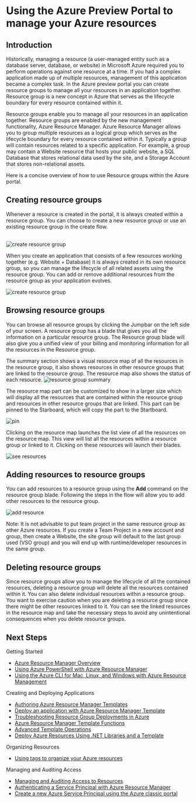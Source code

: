 <properties 
	pageTitle="Using the Azure preview portal to manage your Azure resources" 
	description="Group multiple resources as a logical group that becomes the lifecycle boundary for resources contained within it." 
	services="multiple" 
	documentationCenter="" 
	authors="" 
	writer="tfitzmac" 
	manager="wpickett" 
	editor=""/>

<tags 
	ms.service="multiple" 
	ms.workload="multiple" 
	ms.tgt_pltfrm="na" 
	ms.devlang="na" 
	ms.topic="article" 
	ms.date="04/24/2015" 
	ms.author="tomfitz"/>


# Using the Azure Preview Portal to manage your Azure resources

## Introduction

Historically, managing a resource (a user-managed entity such as a database server, database, or website) in Microsoft Azure required you to perform operations against one resource at a time. If you had a complex application made up of multiple resources, management of this application became a complex task. In the Azure preview portal you can create resource groups to manage all your resources in an application together. Resource group is a new concept in Azure that serves as the lifecycle boundary for every resource contained within it. 

Resource groups enable you to manage all your resources in an application together. Resource groups are enabled by the new management functionality, Azure Resource Manager. Azure Resource Manager allows you to group multiple resources as a logical group which serves as the lifecycle boundary for every resource contained within it. Typically a group will contain resources related to a specific application. For example, a group may contain a Website resource that hosts your public website, a SQL Database that stores relational data used by the site, and a Storage Account that stores non-relational assets. 

Here is a concise overview of how to use Resource groups within the Azure portal. 

## Creating resource groups

Whenever a resource is created in the portal, it is always created within a resource group. You can choose to create a new resource group or use an existing resource group in the create flow. <br><br />

![create resource group](./media/resource-group-portal/1_createWebsite.png)

When you create an application that consists of a few resources working together (e.g. Website + Database) it is always created in its own resource group, so you can manage the lifecycle of all related assets using the resource group. You can add or remove additional resources from the resource group as your application evolves. 

![create resource group](./media/resource-group-portal/2_createWSandDB.png)

## Browsing resource groups

You can browse all resource groups by clicking the Jumpbar on the left side of your screen. A resource group has a blade that gives you all the information on a particular resource group. The Resource group blade will also give you a unified view of your billing and monitoring information for all the resources in the Resource group.

The summary section shows a visual resource map of all the resources in the resource group, it also shows resources in other resource groups that are linked to the resource group. The resource map also shows the status of each resource. 
![resource group summary](./media/resource-group-portal/3_1BrowseRGs.png)

The resource map part can be customized to show in a larger size which will display all the resources that are contained within the resource group and resources in other resource groups that are linked. This part can be pinned to the Starboard, which will copy the part to the Startboard.

![pin](./media/resource-group-portal/3_2BrowseRGs.png)

Clicking on the resource map launches the list view of all the resources on the resource map. This view will list all the resources within a resource group or linked to it. Clicking on these resources will launch their blades. 

![see resources](./media/resource-group-portal/3_3BrowseRGs.png)

## Adding resources to resource groups

You can add resources to a resource group using the **Add** command on the resource group blade. Following the steps in the flow will allow you to add other resources to the resource group.

![add resource](./media/resource-group-portal/4_AddResource.png)

Note: It is not advisable to put team project in the same resource group as other Azure resources. If you create a Team Project in a new account and group, then create a Website, the site group will default to the last group used (VSO group) and you will end up with runtime/developer resources in the same group. 

## Deleting resource groups

Since resource groups allow you to manage the lifecycle of all the contained resources, deleting a resource group will delete all the resources contained within it. You can also delete individual resources within a resource group. You want to exercise caution when you are deleting a resource group since there might be other resources linked to it. You can see the linked resources in the resource map and take the necessary steps to avoid any unintentional consequences when you delete resource groups. 

## Next Steps
Getting Started  

- [Azure Resource Manager Overview](./resource-group-overview.md)  
- [Using Azure PowerShell with Azure Resource Manager](./powershell-azure-resource-manager.md)
- [Using the Azure CLI for Mac, Linux, and Windows with Azure Resource Management](./xplat-cli-azure-resource-manager.md)  
  
Creating and Deploying Applications  
  
- [Authoring Azure Resource Manager Templates](./resource-group-authoring-templates.md)  
- [Deploy an application with Azure Resource Manager Template](./resource-group-template-deploy.md)  
- [Troubleshooting Resource Group Deployments in Azure](./resource-group-deploy-debug.md)  
- [Azure Resource Manager Template Functions](./resource-group-template-functions.md)  
- [Advanced Template Operations](./resource-group-advanced-template.md)  
- [Deploy Azure Resources Using .NET Libraries and a Template](./arm-template-deployment.md)
  
Organizing Resources  
  
- [Using tags to organize your Azure resources](./resource-group-using-tags.md)  
  
Managing and Auditing Access  
  
- [Managing and Auditing Access to Resources](./resource-group-rbac.md)  
- [Authenticating a Service Principal with Azure Resource Manager](./resource-group-authenticate-service-principal.md)  
- [Create a new Azure Service Principal using the Azure classic portal](./resource-group-create-service-principal-portal.md)  
  


